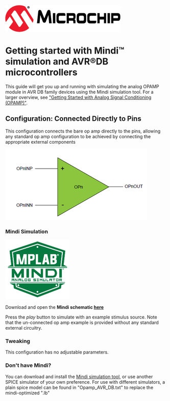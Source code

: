 ![Microchip logo](images/microchip.png)
# Getting started with Mindi™ simulation and AVR®DB microcontrollers
This guide will get you up and running with simulating the analog OPAMP module in AVR DB family devices using the Mindi simulation tool. For a larger overview, see ["Getting Started with Analog Signal Conditioning (OPAMP)"](https://github.com/search?q=topic%3Aavr-db+topic%3Agetting-started-with-opamp+org%3Amicrochip-pic-avr-examples).

## Configuration: Connected Directly to Pins
This configuration connects the bare op amp directly to the pins, allowing any standard op amp configuration to be achieved by connecting the appropriate external components

![Op-Amp](images/configuration.png)

### Mindi Simulation
![Mindi](images/mplab-mindi-analog-simulator.png)

Download and open the **Mindi schematic [here](https://github.com/microchip-pic-avr-examples/avrdb-opamp-mindi-direct-connection/releases/latest)**

Press the _play_ button to simulate with an example stimulus source. Note that the un-connected op amp example is provided without any standard external circuitry. 

### Tweaking
This configuration has no adjustable parameters.

### Don't have Mindi?
You can download and install the [Mindi simulation tool](https://www.microchip.com/mplab/mplab-mindi), or use another SPICE simulator of your own preference. For use with different simulators, a plain spice model can be found in "Opamp_AVR_DB.txt" to replace the mindi-optimized ".lb" 
